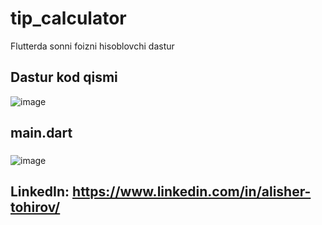 # tip_calculator

Flutterda sonni foizni hisoblovchi dastur

## Dastur kod qismi

![image](https://user-images.githubusercontent.com/99138346/212011314-45368601-9b03-4146-bd14-4acded4b9abe.png)
###
## main.dart
###
![image](https://user-images.githubusercontent.com/99138346/212012297-79ea864c-7ece-4e82-b42a-9aed0183f3be.png)
###
## LinkedIn: https://www.linkedin.com/in/alisher-tohirov/
